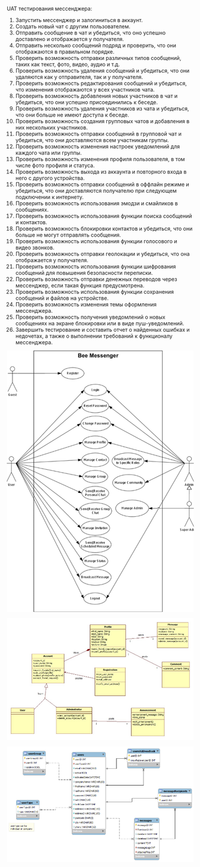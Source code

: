 UAT тестирования мессенджера:

1. Запустить мессенджер и залогиниться в аккаунт.
2. Создать новый чат с другим пользователем.
3. Отправить сообщение в чат и убедиться, что оно успешно доставлено и отображается у получателя.
4. Отправить несколько сообщений подряд и проверить, что они отображаются в правильном порядке.
5. Проверить возможность отправки различных типов сообщений, таких как текст, фото, видео, аудио и т.д.
6. Проверить возможность удаления сообщений и убедиться, что они удаляются как у отправителя, так и у получателя.
7. Проверить возможность редактирования сообщений и убедиться, что изменения отображаются у всех участников чата.
8. Проверить возможность добавления новых участников в чат и убедиться, что они успешно присоединились к беседе.
9. Проверить возможность удаления участников из чата и убедиться, что они больше не имеют доступа к беседе.
10. Проверить возможность создания групповых чатов и добавления в них нескольких участников.
11. Проверить возможность отправки сообщений в групповой чат и убедиться, что они доставляются всем участникам группы.
12. Проверить возможность изменения настроек уведомлений для каждого чата или группы.
13. Проверить возможность изменения профиля пользователя, в том числе фото профиля и статуса.
14. Проверить возможность выхода из аккаунта и повторного входа в него с другого устройства.
15. Проверить возможность отправки сообщений в оффлайн режиме и убедиться, что они доставляются получателю при следующем подключении к интернету.
16. Проверить возможность использования эмодзи и смайликов в сообщениях.
17. Проверить возможность использования функции поиска сообщений и контактов.
18. Проверить возможность блокировки контактов и убедиться, что они больше не могут отправлять сообщения.
19. Проверить возможность использования функции голосового и видео звонков.
20. Проверить возможность отправки геолокации и убедиться, что она отображается у получателя.
21. Проверить возможность использования функции шифрования сообщений для повышения безопасности переписки.
22. Проверить возможность отправки денежных переводов через мессенджер, если такая функция предусмотрена.
23. Проверить возможность использования функции сохранения сообщений и файлов на устройстве.
24. Проверить возможность изменения темы оформления мессенджера.
25. Проверить возможность получения уведомлений о новых сообщениях на экране блокировки или в виде пуш-уведомлений.
26. Завершить тестирование и составить отчет о найденных ошибках и недочетах, а также о выполнении требований к функционалу мессенджера.

![](Use-Case-Diagram.png)

![](uml.jpg)

![](er.png)